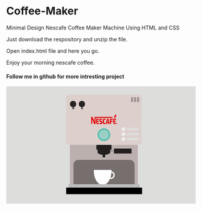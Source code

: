 # Coffee-Maker
Minimal Design Nescafe Coffee Maker Machine Using HTML and CSS

Just download the respository and unzip the file. </br>

Open index.html file and here you go. </br>

Enjoy your morning nescafe coffee.</br>

<h4>Follow me in github for more intresting project</h4>

![](coffee-machine.gif)
